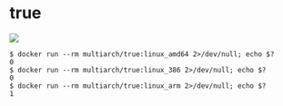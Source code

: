 # true

![](https://raw.githubusercontent.com/multiarch/dockerfile/master/logo.jpg)

```console
$ docker run --rm multiarch/true:linux_amd64 2>/dev/null; echo $?
0
$ docker run --rm multiarch/true:linux_386 2>/dev/null; echo $?
0
$ docker run --rm multiarch/true:linux_arm 2>/dev/null; echo $?
1
```
